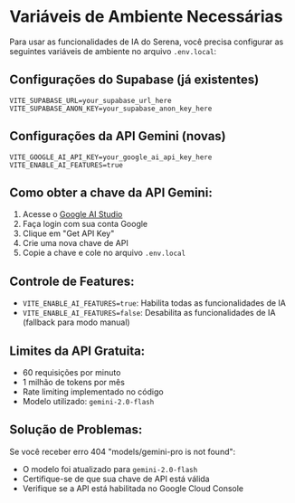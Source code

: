 # Variáveis de Ambiente Necessárias

Para usar as funcionalidades de IA do Serena, você precisa configurar as seguintes variáveis de ambiente no arquivo `.env.local`:

## Configurações do Supabase (já existentes)

```
VITE_SUPABASE_URL=your_supabase_url_here
VITE_SUPABASE_ANON_KEY=your_supabase_anon_key_here
```

## Configurações da API Gemini (novas)

```
VITE_GOOGLE_AI_API_KEY=your_google_ai_api_key_here
VITE_ENABLE_AI_FEATURES=true
```

## Como obter a chave da API Gemini:

1. Acesse o [Google AI Studio](https://aistudio.google.com/)
2. Faça login com sua conta Google
3. Clique em "Get API Key"
4. Crie uma nova chave de API
5. Copie a chave e cole no arquivo `.env.local`

## Controle de Features:

- `VITE_ENABLE_AI_FEATURES=true`: Habilita todas as funcionalidades de IA
- `VITE_ENABLE_AI_FEATURES=false`: Desabilita as funcionalidades de IA (fallback para modo manual)

## Limites da API Gratuita:

- 60 requisições por minuto
- 1 milhão de tokens por mês
- Rate limiting implementado no código
- Modelo utilizado: `gemini-2.0-flash`

## Solução de Problemas:

Se você receber erro 404 "models/gemini-pro is not found":

- O modelo foi atualizado para `gemini-2.0-flash`
- Certifique-se de que sua chave de API está válida
- Verifique se a API está habilitada no Google Cloud Console
